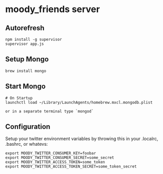 moody_friends server
====================

## Autorefresh

    npm install -g supervisor
    supervisor app.js

## Setup Mongo

    brew install mongo


## Start Mongo

    # On Startup
    launchctl load ~/Library/LaunchAgents/homebrew.mxcl.mongodb.plist

    or in a separate terminal type `mongod`


## Configuration
Setup your twitter environment variables by throwing this in your .localrc, .bashrc, or whatevs:

    export MOODY_TWITTER_CONSUMER_KEY=foobar
    export MOODY_TWITTER_CONSUMER_SECRET=some_secret
    export MOODY_TWITTER_ACCESS_TOKEN=some_token
    export MOODY_TWITTER_ACCESS_TOKEN_SECRET=some_token_secret
